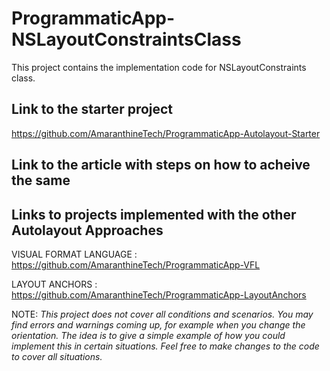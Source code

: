 # ProgrammaticApp-NSLayoutConstraintsClass
This project contains the implementation code for NSLayoutConstraints class.

## Link to the starter project
https://github.com/AmaranthineTech/ProgrammaticApp-Autolayout-Starter

## Link to the article with steps on how to acheive the same

## Links to projects implemented with the other Autolayout Approaches
VISUAL FORMAT LANGUAGE    : https://github.com/AmaranthineTech/ProgrammaticApp-VFL

LAYOUT ANCHORS            : https://github.com/AmaranthineTech/ProgrammaticApp-LayoutAnchors

NOTE:
*This project does not cover all conditions and scenarios. You may find errors and warnings coming up, 
for example when you change the orientation. The idea is to give a simple example of how you could implement this in 
certain situations. Feel free to make changes to the code to cover all situations.*

